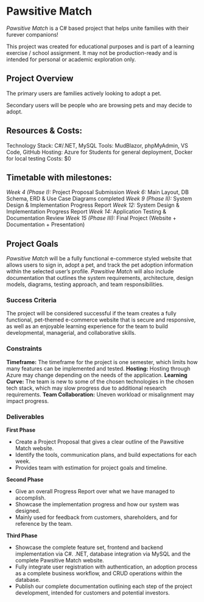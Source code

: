 # Pawsitive Match
*Pawsitive Match* is a C# based project that helps unite families with their furever companions!

This project was created for educational purposes and is part of a learning exercise / school assignment. It may not be production-ready and is intended for personal or academic exploration only.

## Project Overview
The primary users are families actively looking to adopt a pet.

Secondary users will be people who are browsing pets and may decide to adopt.

## Resources & Costs:
Technology Stack: C#/.NET, MySQL
Tools: MudBlazor, phpMyAdmin, VS Code, GitHub
Hosting: Azure for Students for general deployment, Docker for local testing
Costs: $0

## Timetable with milestones:
*Week 4 (Phase I):* Project Proposal Submission
*Week 6:* Main Layout, DB Schema, ERD & Use Case Diagrams completed
*Week 9 (Phase II):* System Design & Implementation Progress Report
*Week 12:* System Design & Implementation Progress Report
*Week 14:* Application Testing & Documentation Review
*Week 15 (Phase III):* Final Project (Website + Documentation + Presentation)

## Project Goals
*Pawsitive Match* will be a fully functional e-commerce styled website that allows users to sign in, adopt a pet, and track the pet adoption information within the selected user’s profile. *Pawsitive Match* will also include documentation that outlines the system requirements, architecture, design models, diagrams, testing approach, and team responsibilities. 

### Success Criteria
The project will be considered successful if the team creates a fully functional, pet-themed e-commerce website that is secure and responsive, as well as an enjoyable learning experience for the team to build developmental, managerial, and collaborative skills.

### Constraints
**Timeframe:** The timeframe for the project is one semester, which limits how many features can be implemented and tested.
**Hosting:** Hosting through Azure may change depending on the needs of the application.
**Learning Curve:** The team is new to some of the chosen technologies in the chosen tech stack, which may slow progress due to additional research requirements.
**Team Collaboration:** Uneven workload or misalignment may impact progress.

### Deliverables
**First Phase**
- Create a Project Proposal that gives a clear outline of the Pawsitive Match website.
- Identify the tools, communication plans, and build expectations for each week.
- Provides team with estimation for project goals and timeline.

**Second Phase**
- Give an overall Progress Report over what we have managed to accomplish.
- Showcase the implementation progress and how our system was designed.
- Mainly used for feedback from customers, shareholders, and for reference by the team.

**Third Phase**
- Showcase the complete feature set, frontend and backend implementation via C#. .NET, database integration via MySQL and the complete Pawsitive Match website. 
- Fully integrate user registration with authentication, an adoption process as a complete business workflow, and CRUD operations within the database.
- Publish our complete documentation outlining each step of the project development, intended for customers and potential investors.